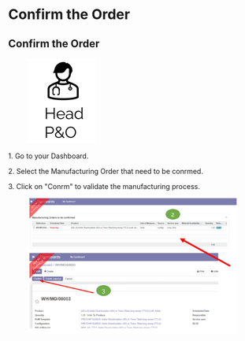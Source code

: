 # Confirm the Order

## **Confirm the Order**

<figure><img src="../../../.gitbook/assets/image (29).png" alt=""><figcaption></figcaption></figure>

1\. Go to your Dashboard.&#x20;

2\. Select the Manufacturing Order that need to be conrmed.&#x20;

3\. Click on "Conrm" to validate the manufacturing process.

<figure><img src="../../../.gitbook/assets/image (30).png" alt=""><figcaption></figcaption></figure>

